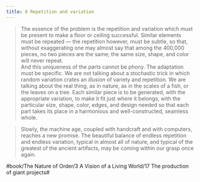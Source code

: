 ```yaml
---
title: 8 Repetition and variation
---
```


> The essence of the problem is the repetition and variation which must be present to make a floor or ceiling successful. Similar elements must be repeated — the repetition however, must be subtle, so that, without exaggerating one may almost say that among the 400,000 pieces, no two pieces are the same; the same size, shape, and color will never repeat.  
> And this uniqueness of the parts cannot be phony. The adaptation must be specific. We are not talking about a stochastic trick in which random variation crates an *illusion* of variety and repetition. We are talking about the real thing, as in nature, as in the scales of a fish, or the leaves on a tree. Each similar piece is to be generated, with the appropriate variation, to make it fit just where it belongs, with the particular size, shape, color, edges, and design needed so that each part takes its place in a harmonious and well-constructed, seamless whole.  

> Slowly, the machine age, coupled with handcraft and with computers, reaches a new promise. The beautiful balance of endless repetition and endless variation, typical in almost all of nature, and typical of the greatest of the ancient artifacts, may be coming within our grasp once again.  

#book/The Nature of Order/3 A Vision of a Living World/17 The production of giant projects#